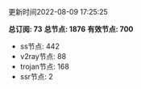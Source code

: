 更新时间2022-08-09 17:25:25

**总订阅: 73**
**总节点: 1876**
**有效节点: 700**
- ss节点: 442
- v2ray节点: 88
- trojan节点: 168
- ssr节点: 2
